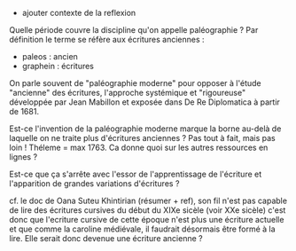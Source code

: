 <!--
.. title: 023 - Reflections on paleography
.. slug: 023
.. date: 2023-05-23 18:31:57 UTC-04:00
.. tags: 
.. category: 
.. link: 
.. status: draft
.. description: 
.. type: text
-->

- ajouter contexte de la reflexion 


Quelle période couvre la discipline qu'on appelle paléographie ? Par définition le terme se réfère aux écritures anciennes : 
- paleos : ancien
- graphein : écritures

On parle souvent de "paléographie moderne" pour opposer à l'étude "ancienne" des écritures, l'approche systémique et "rigoureuse" développée par Jean Mabillon et exposée dans De Re Diplomatica à partir de 1681. 

Est-ce l'invention de la paléographie moderne marque la borne au-delà de laquelle on ne traite plus d'écritures anciennes ? Pas tout à fait, mais pas loin ! Théleme = max 1763. Ca donne quoi sur les autres ressources en lignes ?

Est-ce que ça s'arrête avec l'essor de l'apprentissage de l'écriture et l'apparition de grandes variations d'écritures ?

cf. le doc de Oana Suteu Khintirian (résumer + ref), son fil n'est pas capable de lire des écritures cursives du début du XIXe sicèle (voir XXe sicèle) c'est donc que l'ecriture cursive de cette époque n'est plus une écriture actuelle et que comme la caroline médiévale, il faudrait désormais être formé à la lire. Elle serait donc devenue une écriture ancienne ? 